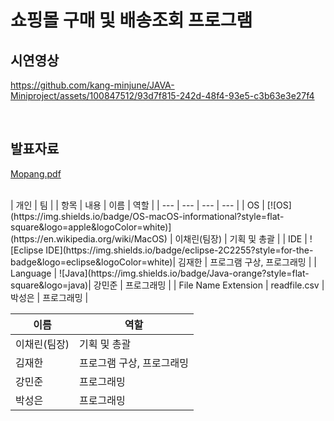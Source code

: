 # 쇼핑몰 구매 및 배송조회 프로그램

## 시연영상
https://github.com/kang-minjune/JAVA-Miniproject/assets/100847512/93d7f815-242d-48f4-93e5-c3b63e3e27f4

<br/>

## 발표자료
[Mopang.pdf](https://github.com/kang-minjune/JAVA-Miniproject/blob/main/JAVA%20Mini%20Project%20%E1%84%87%E1%85%A1%E1%86%AF%E1%84%91%E1%85%AD%E1%84%8C%E1%85%A1%E1%84%85%E1%85%AD.pdf)

<br/>
  
<div align="left">
  | 개인 | 팀 |
  | 항목 | 내용 | 이름 | 역할 |
  | --- | --- | --- | --- |
  | OS | [![OS](https://img.shields.io/badge/OS-macOS-informational?style=flat-square&logo=apple&logoColor=white)](https://en.wikipedia.org/wiki/MacOS) | 이채린(팀장) |  기획 및 총괄 |
  | IDE | ![Eclipse IDE](https://img.shields.io/badge/eclipse-2C2255?style=for-the-badge&logo=eclipse&logoColor=white)| 김재한 | 프로그램 구상, 프로그래밍 |
  | Language | ![Java](https://img.shields.io/badge/Java-orange?style=flat-square&logo=java)| 강민준 | 프로그래밍 |
  | File Name Extension | readfile.csv | 박성은 | 프로그래밍 |

</div>

<div align="right">
  
  | 이름 | 역할 |
  | --- | --- |
  | 이채린(팀장) | 기획 및 총괄 |
  | 김재한 | 프로그램 구상, 프로그래밍 |
  | 강민준 | 프로그래밍 |
  | 박성은 | 프로그래밍 |
 
</div>
